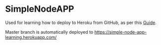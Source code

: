 # SimpleNodeAPP

Used for learning how to deploy to Heroku from GitHub, 
as per this [Guide](https://www.freecodecamp.org/news/how-to-deploy-a-nodejs-app-to-heroku-from-github-without-installing-heroku-on-your-machine-433bec770efe/).

Master branch is automatically deployed to https://simple-node-app-learning.herokuapp.com/ 
